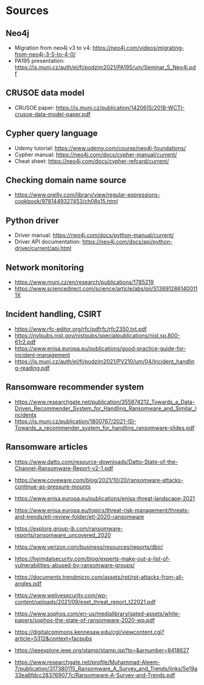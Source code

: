 # Sources

## Neo4j
- Migration from neo4j v3 to v4: https://neo4j.com/videos/migrating-from-neo4j-3-5-to-4-0/
- PA195 presentation: https://is.muni.cz/auth/el/fi/podzim2021/PA195/um/Seminar_5_Neo4j.pdf

## CRUSOE data model
- CRUSOE paper: https://is.muni.cz/publication/1420615/2018-WCTI-crusoe-data-model-paper.pdf

## Cypher query language
- Udemy tutorial: https://www.udemy.com/course/neo4j-foundations/
- Cypher manual: https://neo4j.com/docs/cypher-manual/current/
- Cheat sheet: https://neo4j.com/docs/cypher-refcard/current/

## Checking domain name source
- https://www.oreilly.com/library/view/regular-expressions-cookbook/9781449327453/ch08s15.html

## Python driver
- Driver manual: https://neo4j.com/docs/python-manual/current/
- Driver API documentation: https://neo4j.com/docs/api/python-driver/current/api.html

## Network monitoring
- https://www.muni.cz/en/research/publications/1785219
- https://www.sciencedirect.com/science/article/abs/pii/S138912861400111X

## Incident handling, CSIRT
- https://www.rfc-editor.org/rfc/pdfrfc/rfc2350.txt.pdf
- https://nvlpubs.nist.gov/nistpubs/specialpublications/nist.sp.800-61r2.pdf
- https://www.enisa.europa.eu/publications/good-practice-guide-for-incident-management
- https://is.muni.cz/auth/el/fi/podzim2021/PV210/um/04/Incident_handling-reading.pdf

## Ransomware recommender system 
- https://www.researchgate.net/publication/355874212_Towards_a_Data-Driven_Recommender_System_for_Handling_Ransomware_and_Similar_Incidents
- https://is.muni.cz/publication/1800767/2021-ISI-Towards_a_recommender_system_for_handling_ransomware-slides.pdf

## Ransomware articles
- https://www.datto.com/resource-downloads/Datto-State-of-the-Channel-Ransomware-Report-v2-1.pdf
- https://www.coveware.com/blog/2021/10/20/ransomware-attacks-continue-as-pressure-mounts
- https://www.enisa.europa.eu/publications/enisa-threat-landscape-2021
- https://www.enisa.europa.eu/topics/threat-risk-management/threats-and-trends/etl-review-folder/etl-2020-ransomware
- https://explore.group-ib.com/ransomware-reports/ransomware_uncovered_2020
- https://www.verizon.com/business/resources/reports/dbir/
- https://heimdalsecurity.com/blog/experts-make-out-a-list-of-vulnerabilities-abused-by-ransomware-groups/
- https://documents.trendmicro.com/assets/rpt/rpt-attacks-from-all-angles.pdf
- https://www.welivesecurity.com/wp-content/uploads/2021/09/eset_threat_report_t22021.pdf
- https://www.sophos.com/en-us/medialibrary/gated-assets/white-papers/sophos-the-state-of-ransomware-2020-wp.pdf
- https://digitalcommons.kennesaw.edu/cgi/viewcontent.cgi?article=5312&context=facpubs

- https://ieeexplore.ieee.org/stamp/stamp.jsp?tp=&arnumber=8418627
- https://www.researchgate.net/profile/Muhammad-Aleem-7/publication/317380115_Ransomware_A_Survey_and_Trends/links/5e19a33ea6fdcc283769077c/Ransomware-A-Survey-and-Trends.pdf
